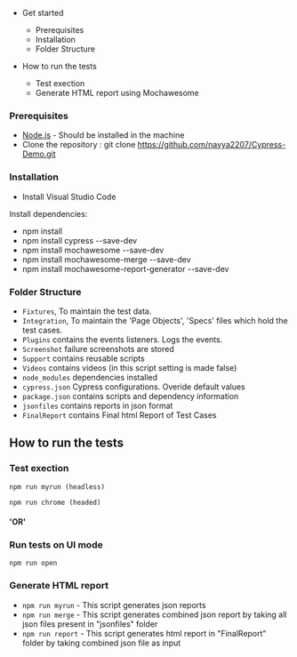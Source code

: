 * Get started
  * Prerequisites
  * Installation
  * Folder Structure
  

* How to run the tests
  * Test exection
  * Generate HTML report using Mochawesome
  
  
### Prerequisites

- [Node.js](https://nodejs.org/) - Should be installed in the machine
- Clone the repository : git clone https://github.com/navya2207/Cypress-Demo.git

### Installation 

- Install Visual Studio Code

 Install dependencies:
 
- npm install
- npm install cypress --save-dev
- npm install mochawesome --save-dev
- npm install mochawesome-merge --save-dev
- npm install mochawesome-report-generator --save-dev 

### Folder Structure

- `Fixtures`,  To maintain the test data.
- `Integration`, To maintain the 'Page Objects', 'Specs' files which hold the test cases.
- `Plugins` contains the events listeners. Logs the events.
- `Screenshot` failure screenshots are stored
- `Support` contains reusable scripts
- `Videos` contains videos (in this script setting is made false)
- `node_modules` dependencies installed 
- `cypress.json` Cypress configurations. Overide default values
- `package.json` contains scripts and dependency information
- `jsonfiles` contains reports in json format
- `FinalReport` contains Final html Report of Test Cases

## How to run the tests

### Test exection
  ```
  npm run myrun (headless)
  ```
  ```
  npm run chrome (headed)
  ```
  #### 'OR'
  ### Run tests on UI mode
  ```
  npm run open
  ```
### Generate HTML report

 - `npm run myrun` - This script generates json reports
 - `npm run merge` - This script generates combined json report by taking all json files present in "jsonfiles" folder
 - `npm run report` - This script generates html report in "FinalReport" folder by taking combined json file as input
